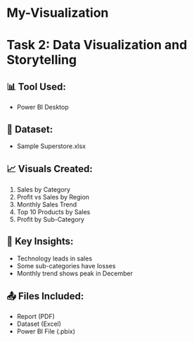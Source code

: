 # My-Visualization
# Task 2: Data Visualization and Storytelling

## 📊 Tool Used:
- Power BI Desktop

## 📁 Dataset:
- Sample Superstore.xlsx

## 📈 Visuals Created:
1. Sales by Category
2. Profit vs Sales by Region
3. Monthly Sales Trend
4. Top 10 Products by Sales
5. Profit by Sub-Category

## 🎯 Key Insights:
- Technology leads in sales
- Some sub-categories have losses
- Monthly trend shows peak in December

## 📤 Files Included:
- Report (PDF)
- Dataset (Excel)
- Power BI File (.pbix)
